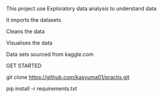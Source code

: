 
 
This project use Exploratory data analysis to understand data

It imports the datasets

Cleans the data

Visualises the data

Data sets sourced from kaggle.com

GET STARTED

git clone https://github.com/kasyuma01/practis.git

pip install -r requirements.txt
